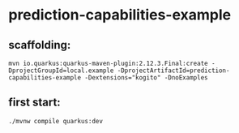 # prediction-capabilities-example

## scaffolding:

```shell
mvn io.quarkus:quarkus-maven-plugin:2.12.3.Final:create -DprojectGroupId=local.example -DprojectArtifactId=prediction-capabilities-example -Dextensions="kogito" -DnoExamples
```
## first start:

```shell
./mvnw compile quarkus:dev
```
